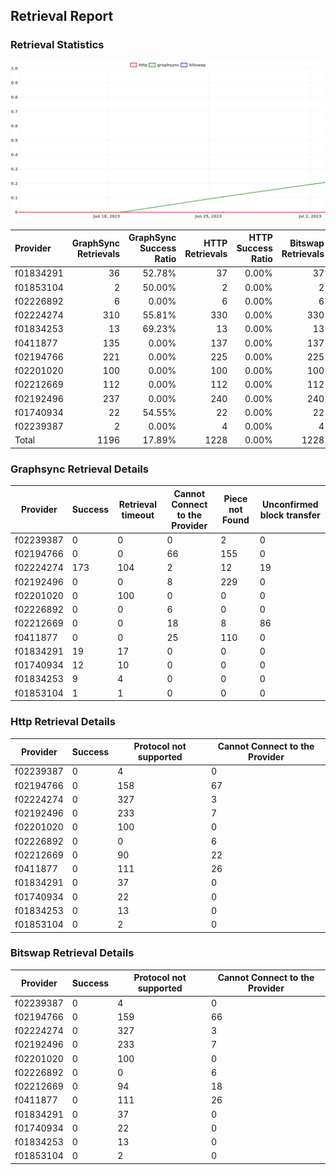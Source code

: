## Retrieval Report
### Retrieval Statistics
<img src="https://raw.githubusercontent.com/data-preservation-programs/filplus-checker-assets/main/filecoin-project/filecoin-plus-large-datasets/issues/2026/1688915989777.png"/>

| Provider  | GraphSync Retrievals | GraphSync Success Ratio | HTTP Retrievals | HTTP Success Ratio | Bitswap Retrievals | Bitswap Success Ratio |
| :-------- | -------------------: | ----------------------: | --------------: | -----------------: | -----------------: | --------------------: |
| f01834291 |                   36 |                  52.78% |              37 |              0.00% |                 37 |                 0.00% |
| f01853104 |                    2 |                  50.00% |               2 |              0.00% |                  2 |                 0.00% |
| f02226892 |                    6 |                   0.00% |               6 |              0.00% |                  6 |                 0.00% |
| f02224274 |                  310 |                  55.81% |             330 |              0.00% |                330 |                 0.00% |
| f01834253 |                   13 |                  69.23% |              13 |              0.00% |                 13 |                 0.00% |
| f0411877  |                  135 |                   0.00% |             137 |              0.00% |                137 |                 0.00% |
| f02194766 |                  221 |                   0.00% |             225 |              0.00% |                225 |                 0.00% |
| f02201020 |                  100 |                   0.00% |             100 |              0.00% |                100 |                 0.00% |
| f02212669 |                  112 |                   0.00% |             112 |              0.00% |                112 |                 0.00% |
| f02192496 |                  237 |                   0.00% |             240 |              0.00% |                240 |                 0.00% |
| f01740934 |                   22 |                  54.55% |              22 |              0.00% |                 22 |                 0.00% |
| f02239387 |                    2 |                   0.00% |               4 |              0.00% |                  4 |                 0.00% |
| Total     |                 1196 |                  17.89% |            1228 |              0.00% |               1228 |                 0.00% |

### Graphsync Retrieval Details
| Provider  | Success | Retrieval timeout | Cannot Connect to the Provider | Piece not Found | Unconfirmed block transfer |
| --------- | ------- | ----------------- | ------------------------------ | --------------- | -------------------------- |
| f02239387 | 0       | 0                 | 0                              | 2               | 0                          |
| f02194766 | 0       | 0                 | 66                             | 155             | 0                          |
| f02224274 | 173     | 104               | 2                              | 12              | 19                         |
| f02192496 | 0       | 0                 | 8                              | 229             | 0                          |
| f02201020 | 0       | 100               | 0                              | 0               | 0                          |
| f02226892 | 0       | 0                 | 6                              | 0               | 0                          |
| f02212669 | 0       | 0                 | 18                             | 8               | 86                         |
| f0411877  | 0       | 0                 | 25                             | 110             | 0                          |
| f01834291 | 19      | 17                | 0                              | 0               | 0                          |
| f01740934 | 12      | 10                | 0                              | 0               | 0                          |
| f01834253 | 9       | 4                 | 0                              | 0               | 0                          |
| f01853104 | 1       | 1                 | 0                              | 0               | 0                          |

### Http Retrieval Details
| Provider  | Success | Protocol not supported | Cannot Connect to the Provider |
| --------- | ------- | ---------------------- | ------------------------------ |
| f02239387 | 0       | 4                      | 0                              |
| f02194766 | 0       | 158                    | 67                             |
| f02224274 | 0       | 327                    | 3                              |
| f02192496 | 0       | 233                    | 7                              |
| f02201020 | 0       | 100                    | 0                              |
| f02226892 | 0       | 0                      | 6                              |
| f02212669 | 0       | 90                     | 22                             |
| f0411877  | 0       | 111                    | 26                             |
| f01834291 | 0       | 37                     | 0                              |
| f01740934 | 0       | 22                     | 0                              |
| f01834253 | 0       | 13                     | 0                              |
| f01853104 | 0       | 2                      | 0                              |

### Bitswap Retrieval Details
| Provider  | Success | Protocol not supported | Cannot Connect to the Provider |
| --------- | ------- | ---------------------- | ------------------------------ |
| f02239387 | 0       | 4                      | 0                              |
| f02194766 | 0       | 159                    | 66                             |
| f02224274 | 0       | 327                    | 3                              |
| f02192496 | 0       | 233                    | 7                              |
| f02201020 | 0       | 100                    | 0                              |
| f02226892 | 0       | 0                      | 6                              |
| f02212669 | 0       | 94                     | 18                             |
| f0411877  | 0       | 111                    | 26                             |
| f01834291 | 0       | 37                     | 0                              |
| f01740934 | 0       | 22                     | 0                              |
| f01834253 | 0       | 13                     | 0                              |
| f01853104 | 0       | 2                      | 0                              |
